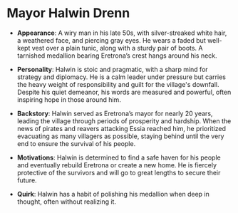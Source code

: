 # Mayor Halwin Drenn
- **Appearance**: A wiry man in his late 50s, with silver-streaked white hair, a weathered face, and piercing gray eyes. He wears a faded but well-kept vest over a plain tunic, along with a sturdy pair of boots. A tarnished medallion bearing Eretrona’s crest hangs around his neck.
    
- **Personality**: Halwin is stoic and pragmatic, with a sharp mind for strategy and diplomacy. He is a calm leader under pressure but carries the heavy weight of responsibility and guilt for the village's downfall. Despite his quiet demeanor, his words are measured and powerful, often inspiring hope in those around him.
    
- **Backstory**: Halwin served as Eretrona’s mayor for nearly 20 years, leading the village through periods of prosperity and hardship. When the news of pirates and reavers attacking Essia reached him, he prioritized evacuating as many villagers as possible, staying behind until the very end to ensure the survival of his people.
    
- **Motivations**: Halwin is determined to find a safe haven for his people and eventually rebuild Eretrona or create a new home. He is fiercely protective of the survivors and will go to great lengths to secure their future.
    
- **Quirk**: Halwin has a habit of polishing his medallion when deep in thought, often without realizing it.